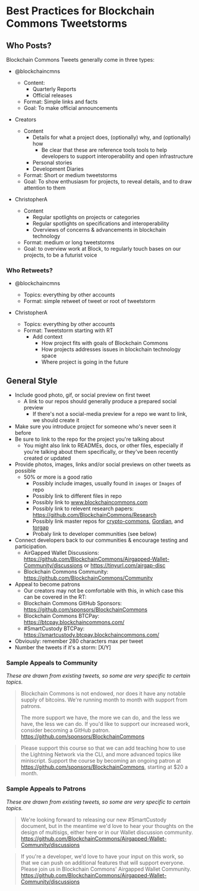 # Best Practices for Blockchain Commons Tweetstorms

## Who Posts?

Blockchain Commons Tweets generally come in three types:

* @blockchaincmns
   * Content:
      * Quarterly Reports
      * Official releases
   * Format: Simple links and facts
   * Goal: To make official announcements

* Creators
   * Content 
      * Details for what a project does, (optionally) why, and (optionally) how
         * Be clear that these are reference tools tools to help developers to support interoperability and open infrastructure
      * Personal stories
      * Development Diaries
   * Format: Short or medium tweetstorms
   * Goal: To show enthusiasm for projects, to reveal details, and to draw attention to them

* ChristopherA
   * Content
      * Regular spotlights on projects or categories
      * Regular spotlights on specifications and interoperability
      * Overviews of concerns & advancements in blockchain technology
   * Format: medium or long tweetstorms
   * Goal: to overview work at Block, to regularly touch bases on our projects, to be a futurist voice

### Who Retweets?

* @blockchaincmns
   * Topics: everything by other accounts
   * Format: simple retweet of tweet or root of tweetstorm
 
* ChristopherA
   * Topics: everything by other accounts
   * Format: Tweetstorm starting with RT
      * Add context
         * How project fits with goals of Blockchain Commons
         * How projects addresses issues in blockchain technology space
         * Where project is going in the future

## General Style

* Include good photo, gif, or social preview on first tweet
   * A link to our repos should generally produce a prepared social preview
      * If there's not a social-media preview for a repo we want to link, we should create it
* Make sure you introduce project for someone who's never seen it before
* Be sure to link to the repo for the project you're talking about
   * You might also link to READMEs, docs, or other files, especially if you're talking about them specifically, or they've been recently created or updated
* Provide photos, images, links and/or social previews on other tweets as possible
   * 50% or more is a good ratio
      * Possibly include images, usually found in `images` or `Images` of repo
      * Possibly link to different files in repo
      * Possibly link to www.blockchaincommons.com
      * Possibly link to relevent research papers: https://github.com/BlockchainCommons/Research
      * Possibly link master repos for [crypto-commons](https://github.com/BlockchainCommons/crypto-commons), [Gordian](https://github.com/BlockchainCommons/Gordian), and [torgap](https://github.com/BlockchainCommons/torgap)
      * Probaly link to developer communities (see below)
* Connect developers back to our communities & encourage testing and participation.
   * AirGapped Wallet Discussions: https://github.com/BlockchainCommons/Airgapped-Wallet-Community/discussions or https://tinyurl.com/airgap-disc
   * Blockchain Commons Community: https://github.com/BlockchainCommons/Community
* Appeal to become patrons
   * Our creators may not be comfortable with this, in which case this can be covered in the RT:
   * Blockchain Commons GitHub Sponsors: https://github.com/sponsors/BlockchainCommons
   * Blockchain Commons BTCPay: https://btcpay.blockchaincommons.com/
   * #SmartCustody BTCPay: https://smartcustody.btcpay.blockchaincommons.com/
* Obviously: remember 280 characters max per tweet
* Number the tweets if it's a storm: [X/Y]

### Sample Appeals to Community

_These are drawn from existing tweets, so some are very specific to certain topics._

> Blockchain Commons is not endowed, nor does it have any notable supply of bitcoins. We're running month to month with support from patrons.
>
> The more support we have, the more we can do, and the less we have, the less we can do. If you'd like to support our increased work,  consider becoming a GitHub patron. https://github.com/sponsors/BlockchainCommons

> Please support this course so that we can add teaching how to use the Lightning Network via the CLI, and more advanced topics like miniscript. Support the course by becoming an ongoing patron at https://github.com/sponsors/BlockchainCommons, starting at $20 a month.

### Sample Appeals to Patrons

_These are drawn from existing tweets, so some are very specific to certain topics._

> We're looking forward to releasing our new #SmartCustody document, but in the meantime we'd love to hear your thoughts on the design of multisigs, either here or in our Wallet discussion community. https://github.com/BlockchainCommons/Airgapped-Wallet-Community/discussions

> If you're a developer, we'd love to have your input on this work, so that we can push on additional features that will support everyone. Please join us in Blockchain Commons' Airgapped Wallet Community. https://github.com/BlockchainCommons/Airgapped-Wallet-Community/discussions
